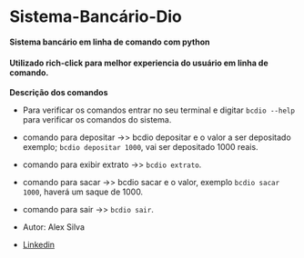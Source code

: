 # Sistema-Bancário-Dio
**Sistema bancário em linha de comando com python**
#### Utilizado rich-click para melhor experiencia do usuário em linha de comando.
**Descrição dos comandos**
- Para verificar os comandos entrar no seu terminal e digitar `bcdio --help` para verificar os comandos do sistema.

- comando para depositar ->> bcdio depositar e o valor a ser depositado exemplo; `bcdio depositar 1000`, vai ser depositado 1000 reais.
- comando para exibir extrato ->> `bcdio extrato`.
- comando para sacar ->> bcdio sacar e o valor, exemplo `bcdio sacar 1000`, haverá um saque de 1000.
- comando para sair ->> `bcdio sair`.
- Autor: Alex Silva
- [Linkedin](https://www.linkedin.com/in/alexpaulo100/)

